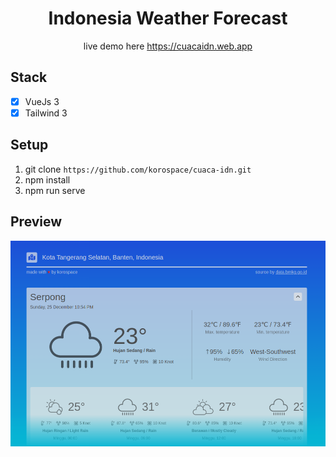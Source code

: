 <p align="center">
  <h1 align="center">
    Indonesia Weather Forecast <br>
  </h1>
</p>

<p align="center">
  live demo here <a href='https://cuacaidn.web.app'>https://cuacaidn.web.app</a>
</p>

## Stack
- [x] VueJs 3
- [x] Tailwind 3

## Setup
 1. git clone `https://github.com/korospace/cuaca-idn.git`
 2. npm install
 3. npm run serve

## Preview

<img src="./src/assets/images/priview1.png">
